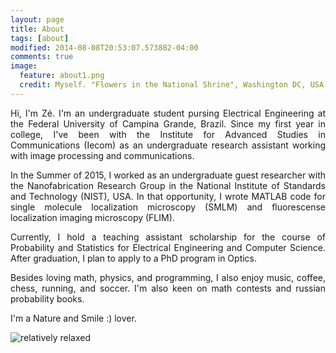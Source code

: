 ```yaml
---
layout: page
title: About
tags: [about]
modified: 2014-08-08T20:53:07.573882-04:00
comments: true
image:
  feature: about1.png
  credit: Myself. "Flowers in the National Shrine", Washington DC, USA.
---
```

<p style='text-align: justify;'>
Hi, I'm Zé. I'm an undergraduate student pursing Electrical Engineering at the Federal University of Campina Grande, Brazil. Since my first year in college, I've been with the Institute for Advanced Studies in Communications (Iecom) as an undergraduate research assistant working with image processing and communications.
</p>

<p style='text-align: justify;'>
In the Summer of 2015, I worked as an undergraduate guest researcher with the Nanofabrication Research Group in the National Institute of Standards and Technology (NIST), USA. In that opportunity, I wrote MATLAB code for single molecule localization microscopy (SMLM) and fluorescense localization imaging microscopy (FLIM).
</p>

<p style='text-align: justify;'>
Currently, I hold a teaching assistant scholarship for the course of Probability and Statistics for Electrical Engineering and Computer Science. After graduation, I plan to apply to a PhD program in Optics.
</p>

<p style='text-align: justify;'>
Besides loving math, physics, and programming, I also enjoy music, coffee, chess, running, and soccer. I'm also keen on math contests and russian probability books.
</p>

<p style='text-align: justify;'>
I'm a Nature and Smile :) lover.
</p>

<img src="einstein.jpg" alt="relatively relaxed"> 
